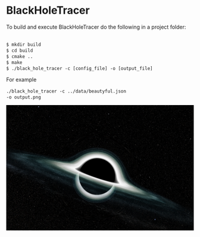 # BlackHoleTracer
To build and execute BlackHoleTracer do the following in a project folder:
<pre><code>
$ mkdir build
$ cd build
$ cmake ..
$ make
$ ./black_hole_tracer -c [config_file] -o [output_file]
</code></pre>

For example <pre><code>./black_hole_tracer -c ../data/beautyful.json -o output.png</pre></code>
![blackhole](output.png "BlackHole")
